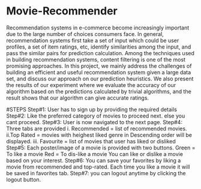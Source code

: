 # Movie-Recommender
Recommendation systems in e-commerce become increasingly important due to the large number of choices consumers face.  In general, recommendation systems first take a set of input which could be user profiles, a set of item ratings, etc, identify similarities among the input, and pass the similar pairs for prediction calculation.  Among the techniques used in building recommendation systems, content filtering is one of the most promising approaches. In this project, we mainly address the challenges of building an efficient and useful recommendation system given a large data set, and discuss our approach on our prediction heuristics.  We also present the results of our experiment where we evaluate the accuracy of our algorithm based on the predictions calculated by trivial algorithms, and the result shows that our algorithm can give accurate ratings.

#STEPS
Step#1: User has to sign up by providing the required details
Step#2: Like the preferred category of movies to proceed next. else you cant proceed.
Step#3: User is now navigated to the next page.
Step#4: Three tabs are provided 
		i. Recommended = list of recommended movies.
		ii.Top Rated = movies with heighest liked genre in Descending order will be displayed. 
		iii. Favourite = list of movies that user has liked or disliked
Step#5: Each poster/image of a movie is provided with two buttons.
		Green = To like a movie
		Red = To dis-like a movie
		You can like or dislike a movie based on your interest.
Step#6: You can save your favorites by liking a movie from recommended and top-rated.
	Each time you like a movie it will be saved in favorites tab.
Step#7: you can logout anytime by clicking the logout button.
